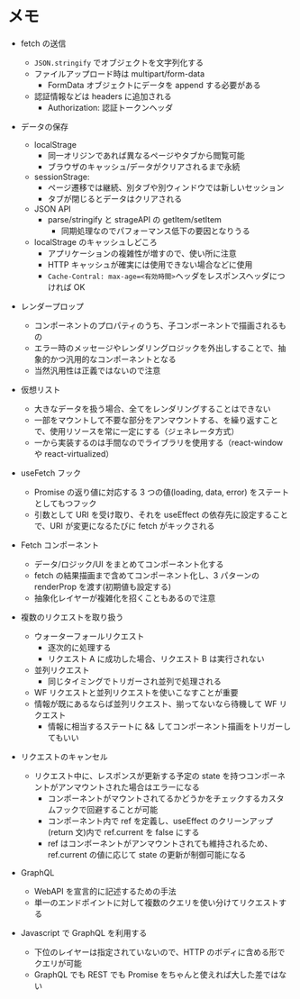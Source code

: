 # メモ

- fetch の送信

  - `JSON.stringify` でオブジェクトを文字列化する
  - ファイルアップロード時は multipart/form-data
    - FormData オブジェクトにデータを append する必要がある
  - 認証情報などは headers に追加される
    - Authorization: 認証トークンヘッダ

- データの保存

  - localStrage
    - 同一オリジンであれば異なるページやタブから閲覧可能
    - ブラウザのキャッシュ/データがクリアされるまで永続
  - sessionStrage:
    - ページ遷移では継続、別タブや別ウィンドウでは新しいセッション
    - タブが閉じるとデータはクリアされる
  - JSON API
    - parse/stringify と strageAPI の getItem/setItem
      - 同期処理なのでパフォーマンス低下の要因となりうる
  - localStrage のキャッシュしどころ
    - アプリケーションの複雑性が増すので、使い所に注意
    - HTTP キャッシュが確実には使用できない場合などに使用
    - `Cache-Contral: max-age=<有効時間>`ヘッダをレスポンスヘッダにつければ OK

- レンダープロップ

  - コンポーネントのプロパティのうち、子コンポーネントで描画されるもの
  - エラー時のメッセージやレンダリングロジックを外出しすることで、抽象的かつ汎用的なコンポーネントとなる
  - 当然汎用性は正義ではないので注意

- 仮想リスト

  - 大きなデータを扱う場合、全てをレンダリングすることはできない
  - 一部をマウントして不要な部分をアンマウントする、を繰り返すことで、使用リソースを常に一定にする（ジェネレータ方式）
  - 一から実装するのは手間なのでライブラリを使用する（react-window や react-virtualized）

- useFetch フック

  - Promise の返り値に対応する 3 つの値(loading, data, error) をステートとしてもつフック
  - 引数として URI を受け取り、それを useEffect の依存先に設定することで、URI が変更になるたびに fetch がキックされる

- Fetch コンポーネント

  - データ/ロジック/UI をまとめてコンポーネント化する
  - fetch の結果描画まで含めてコンポーネント化し、3 パターンの renderProp を渡す(初期値も設定する)
  - 抽象化レイヤーが複雑化を招くこともあるので注意

- 複数のリクエストを取り扱う

  - ウォーターフォールリクエスト
    - 逐次的に処理する
    - リクエスト A に成功した場合、リクエスト B は実行されない
  - 並列リクエスト
    - 同じタイミングでトリガーされ並列で処理される
  - WF リクエストと並列リクエストを使いこなすことが重要
  - 情報が既にあるならば並列リクエスト、揃ってないなら待機して WF リクエスト
    - 情報に相当するステートに && してコンポーネント描画をトリガーしてもいい

- リクエストのキャンセル

  - リクエスト中に、レスポンスが更新する予定の state を持つコンポーネントがアンマウントされた場合はエラーになる
    - コンポーネントがマウントされてるかどうかをチェックするカスタムフックで回避することが可能
    - コンポーネント内で ref を定義し、useEffect のクリーンアップ(return 文)内で ref.current を false にする
    - ref はコンポーネントがアンマウントされても維持されるため、ref.current の値に応じて state の更新が制御可能になる

- GraphQL

  - WebAPI を宣言的に記述するための手法
  - 単一のエンドポイントに対して複数のクエリを使い分けてリクエストする

- Javascript で GraphQL を利用する
  - 下位のレイヤーは指定されていないので、HTTP のボディに含める形でクエリが可能
  - GraphQL でも REST でも Promise をちゃんと使えれば大した差ではない
